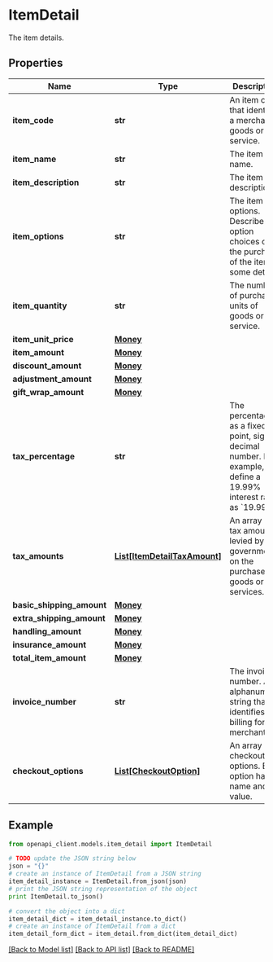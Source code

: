 # ItemDetail

The item details.

## Properties

Name | Type | Description | Notes
------------ | ------------- | ------------- | -------------
**item_code** | **str** | An item code that identifies a merchant&#39;s goods or service. | [optional] 
**item_name** | **str** | The item name. | [optional] 
**item_description** | **str** | The item description. | [optional] 
**item_options** | **str** | The item options. Describes option choices on the purchase of the item in some detail. | [optional] 
**item_quantity** | **str** | The number of purchased units of goods or a service. | [optional] 
**item_unit_price** | [**Money**](Money.md) |  | [optional] 
**item_amount** | [**Money**](Money.md) |  | [optional] 
**discount_amount** | [**Money**](Money.md) |  | [optional] 
**adjustment_amount** | [**Money**](Money.md) |  | [optional] 
**gift_wrap_amount** | [**Money**](Money.md) |  | [optional] 
**tax_percentage** | **str** | The percentage, as a fixed-point, signed decimal number. For example, define a 19.99% interest rate as &#x60;19.99&#x60;. | [optional] 
**tax_amounts** | [**List[ItemDetailTaxAmount]**](ItemDetailTaxAmount.md) | An array of tax amounts levied by a government on the purchase of goods or services. | [optional] 
**basic_shipping_amount** | [**Money**](Money.md) |  | [optional] 
**extra_shipping_amount** | [**Money**](Money.md) |  | [optional] 
**handling_amount** | [**Money**](Money.md) |  | [optional] 
**insurance_amount** | [**Money**](Money.md) |  | [optional] 
**total_item_amount** | [**Money**](Money.md) |  | [optional] 
**invoice_number** | **str** | The invoice number. An alphanumeric string that identifies a billing for a merchant. | [optional] 
**checkout_options** | [**List[CheckoutOption]**](CheckoutOption.md) | An array of checkout options. Each option has a name and value. | [optional] 

## Example

```python
from openapi_client.models.item_detail import ItemDetail

# TODO update the JSON string below
json = "{}"
# create an instance of ItemDetail from a JSON string
item_detail_instance = ItemDetail.from_json(json)
# print the JSON string representation of the object
print ItemDetail.to_json()

# convert the object into a dict
item_detail_dict = item_detail_instance.to_dict()
# create an instance of ItemDetail from a dict
item_detail_form_dict = item_detail.from_dict(item_detail_dict)
```
[[Back to Model list]](../README.md#documentation-for-models) [[Back to API list]](../README.md#documentation-for-api-endpoints) [[Back to README]](../README.md)


